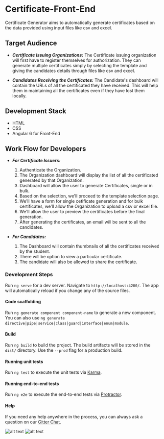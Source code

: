 
# Certificate-Front-End

Certificate Generator aims to automatically generate certificates based on the data provided using input files like csv and excel.

## Target Audience
* _**Certificate Issuing Organizations:**_ The Certificate issuing organization will first have to register themselves for authorization. They can generate multiple certificates simply by selecting the template and giving the candidates details through files like csv and excel.

* _**Candidates Receiving the Certificates:**_  The Candidate's dashboard will contain the URLs of all the certificated they have received. This will help them in maintaining all the certificates even if they have lost them locally.

## Development Stack
* HTML
* CSS
* Angular 6 for Front-End

## Work Flow for Developers
* _**For Certificate Issuers:**_ 
    1. Authenticate the Organization.
    2. The Organization dashboard will display the list of all the certificated generated by that Organization.
    3. Dashboard will allow the user to generate Certificates, single or in bulk.
    4. Based on the selection, we'll proceed to the template selection page.
    5. We'll have a form for single cetificate generation and for bulk certificates, we'll allow the Organization to upload a csv or excel file.
    6. We'll allow the user to preview the certificates before the final generation.
    7. After generating the certificates, an email will be sent to all the candidates.

* _**For Candidates:**_
    1. The Dashboard will contain thumbnails of all the certificates received by the student.
    2. There will be option to view a particular certificate.
    3. The candidate will also be allowed to share the certificate.




### Development Steps

Run `ng serve` for a dev server. Navigate to `http://localhost:4200/`. The app will automatically reload if you change any of the source files.

#### Code scaffolding

Run `ng generate component component-name` to generate a new component. You can also use `ng generate directive|pipe|service|class|guard|interface|enum|module`.

#### Build

Run `ng build` to build the project. The build artifacts will be stored in the `dist/` directory. Use the `--prod` flag for a production build.

#### Running unit tests

Run `ng test` to execute the unit tests via [Karma](https://karma-runner.github.io).

#### Running end-to-end tests

Run `ng e2e` to execute the end-to-end tests via [Protractor](http://www.protractortest.org/).

#### Help

If you need any help anywhere in the process, you can always ask a question on our [Gitter Chat](https://gitter.im/jboss-outreach/gci).

![alt text](https://storage.googleapis.com/codein-prod.appspot.com/gci-2018/core_taskupdate/doc/4833544801091584_1540638693_role.png?Expires=1540735807&GoogleAccessId=codein-prod%40appspot.gserviceaccount.com&Signature=gLqGW0vAK9tNAZXjSJ5I7p0Uh3yOw%2B6c8o83wcJzcIocCi0HHhMUkUciUUJU8VUWcNaVfaHMuGU5ZAKzwPT7Fxg4J2eQgzPeL9%2F9%2FOqefDWFtpHRAX3V0LYKfyA%2FInsxw24ooAFeo%2FiiC%2F9wcYgdW2FcIxwBZIV4dH0PM85zcx%2B2y3c6pZlfxujuOiI%2BF574Lr8P4fUzg4yJgpVXdraOSaf%2FHUWYtVOjPTq2D%2FB8yTpSJ9wnlXq%2FwdIRjPJwMYJhB6%2FVc31HCKm0Zn8oDK8%2BIIevHRuCvTvohUx0O3IuO22DT5wPBFE95u7KUwhTdxIW3VUCD7XokeT0a0VNIbBwWw%3D%3D)
![alt text](https://storage.googleapis.com/codein-prod.appspot.com/gci-2018/core_taskupdate/doc/4833544801091584_1540638693_main.png?Expires=1540735958&GoogleAccessId=codein-prod%40appspot.gserviceaccount.com&Signature=n%2BkNOrgVSG4XLpCoVJUHNOL0R442l30ck%2BmbIoDPko%2B5%2FQ6hxtDt68tUThh1ADkZ2g87uMUmZdBsCGMZEjCko1Fbc2Zi%2B%2F7lWRSoHRXrK5b%2F2fd6%2FYlpHCE03AAN3jbo7DfFsL%2FqEmoO9sdv2Op1DIrmnxWUviyOT5E8aHLejIM%2FPdM6wFvQdCZ8BplDOPvEQXGFpHu7u6B5zVS5Jdvi70eAzS5l30xLYlWLAQpxB%2FxzcJDDlBWAmspJrkKAI1XkbBEnf9MJE7bExFjlPcZRKs5rUjFuJBz%2FJKDOn6huwQpRG6U3sIdS2%2BV1nVjeW69EBXXczeKMAM4lEUxOyS7Bpw%3D%3D)


